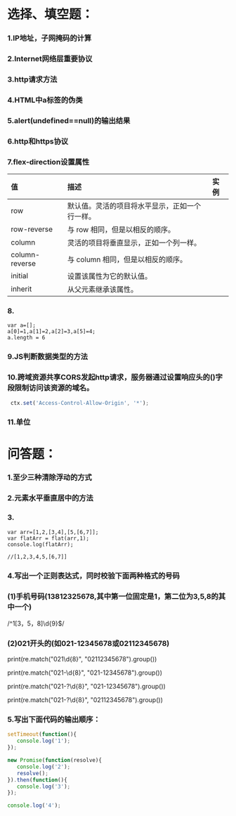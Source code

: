 # 选择、填空题：

### 1.IP地址，子网掩码的计算

### 2.Internet网络层重要协议

### 3.http请求方法

### 4.HTML中a标签的伪类

### 5.alert(undefined==null)的输出结果

### 6.http和https协议

### 7.flex-direction设置属性

| 值             | 描述                                           | 实例 |
| :------------- | :--------------------------------------------- | :--- |
| row            | 默认值。灵活的项目将水平显示，正如一个行一样。 |      |
| row-reverse    | 与 row 相同，但是以相反的顺序。                |      |
| column         | 灵活的项目将垂直显示，正如一个列一样。         |      |
| column-reverse | 与 column 相同，但是以相反的顺序。             |      |
| initial        | 设置该属性为它的默认值。                       |      |
| inherit        | 从父元素继承该属性。                           |      |

### 8.

```
var a=[];
a[0]=1,a[1]=2,a[2]=3,a[5]=4;
a.length = 6
```

### 9.JS判断数据类型的方法

### 10.跨域资源共享CORS发起http请求，服务器通过设置响应头的()字段限制访问该资源的域名。

```js
 ctx.set('Access-Control-Allow-Origin', '*');
```

### 11.单位

# 问答题：

### 1.至少三种清除浮动的方式

### 2.元素水平垂直居中的方法

### 3.

```
var arr=[1,2,[3,4],[5,[6,7]];
var flatArr = flat(arr,1);
console.log(flatArr);

//[1,2,3,4,5,[6,7]]
```

### 4.写出一个正则表达式，同时校验下面两种格式的号码

### (1)手机号码(13812325678,其中第一位固定是1，第二位为3,5,8的其中一个)

/^1[3，5，8]\d{9}$/

### (2)021开头的(如021-12345678或02112345678)

print(re.match("021\d{8}", "02112345678").group())

print(re.match("021-\d{8}", "021-12345678").group())

print(re.match("021-?\d{8}", "021-12345678").group())

print(re.match("021-?\d{8}", "02112345678").group())

### 5.写出下面代码的输出顺序：

```javascript
setTimeout(function(){
   console.log('1');
});

new Promise(function(resolve){
   console.log('2');
   resolve();
}).then(function(){
   console.log('3');
});

console.log('4');
```